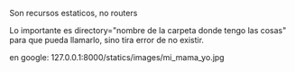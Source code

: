 Son recursos estaticos, no routers

Lo importante es directory="nombre de la carpeta donde tengo las cosas" para que pueda llamarlo, sino tira error de no existir.

en google:    127.0.0.1:8000/statics/images/mi_mama_yo.jpg